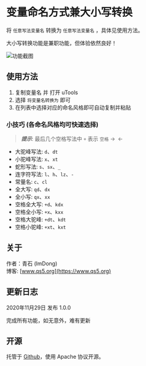 # 变量命名方式兼大小写转换

将 `任意写法变量名` 转换为 `任意写法变量名` ，具体见使用方法。

大小写转换功能是兼职功能，但体验依然良好！

![功能截图](https://wx2.sinaimg.cn/large/6163a293gy1gl60imf15mj218g0tstbu.jpg)

## 使用方法

1. 复制变量名 并 打开 uTools
2. 选择 `将变量名转换为` 即可
3. 在列表中选择对应的命名风格即可自动复制并粘贴

### 小技巧 (各命名风格均可快速选择)

> ***提示***: 最后几个空格写法中 `+` 表示 `空格` ->` `<-

- 大驼峰写法: `d`、`dt`
- 小驼峰写法: `x`、`xt`
- 蛇形写法: `s`、`sx`、`_`
- 连字符写法: `l`、`h`、`lz`、`-`
- 常量名: `c`、`cl`
- 全大写: `qd`、`dx`
- 全小写: `qx`、`xx`
- 空格全大写: `+d`、`kdx`
- 空格全小写: `+x`、`kxx`
- 空格大驼峰: `+dt`、`kdt`
- 空格小驼峰: `+xt`、`kxt`

## 关于

作者：青石 (ImDong)  
博客: [www.qs5.org](https://www.qs5.org)

## 更新日志

2020年11月29日 发布 1.0.0

完成所有功能，如无意外，难有更新

## 开源

托管于 [Github](https://github.com/imdong/Var-Conv)，使用 Apache 协议开源。